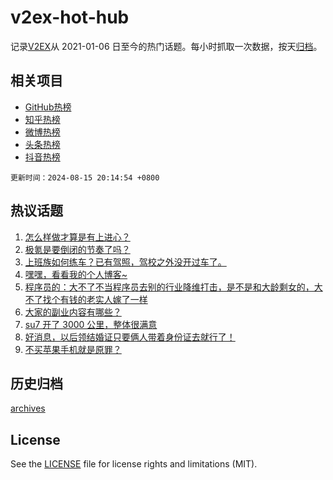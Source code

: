 # v2ex-hot-hub

 记录[V2EX](https://www.v2ex.com/)从 2021-01-06 日至今的热门话题。每小时抓取一次数据，按天[归档](archives)。
 
 ## 相关项目

- [GitHub热榜](https://github.com/snaildev/github-hot-hub)
- [知乎热榜](https://github.com/snaildev/zhihu-hot-hub)
- [微博热榜](https://github.com/snaildev/weibo-hot-hub)
- [头条热榜](https://github.com/snaildev/toutiao-hot-hub)
- [抖音热榜](https://github.com/snaildev/douyin-hot-hub)


 `更新时间：2024-08-15 20:14:54 +0800`

## 热议话题

1. [怎么样做才算是有上进心？](https://www.v2ex.com/t/1065085)
1. [极氪是要倒闭的节奏了吗？](https://www.v2ex.com/t/1065098)
1. [上班族如何练车？已有驾照，驾校之外没开过车了。](https://www.v2ex.com/t/1065159)
1. [嘿嘿，看看我的个人博客~](https://www.v2ex.com/t/1065171)
1. [程序员的：大不了不当程序员去别的行业降维打击，是不是和大龄剩女的，大不了找个有钱的老实人嫁了一样](https://www.v2ex.com/t/1065107)
1. [大家的副业内容有哪些？](https://www.v2ex.com/t/1065124)
1. [su7 开了 3000 公里，整体很满意](https://www.v2ex.com/t/1065131)
1. [好消息，以后领结婚证只要俩人带着身份证去就行了！](https://www.v2ex.com/t/1065161)
1. [不买苹果手机就是原罪？](https://www.v2ex.com/t/1065252)

## 历史归档

[archives](archives)

## License

See the [LICENSE](LICENSE) file for license rights and limitations (MIT).
